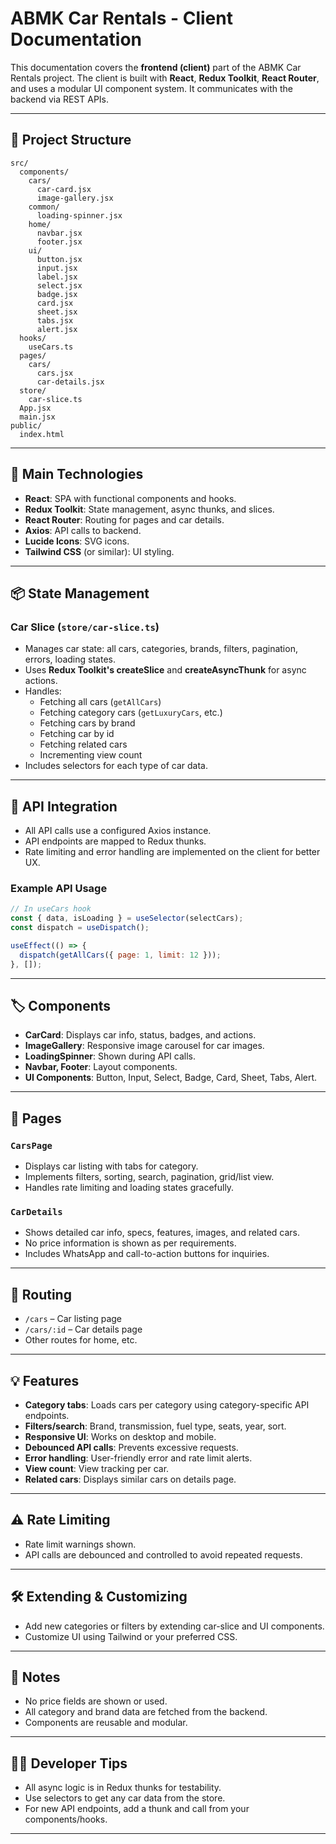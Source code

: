 # ABMK Car Rentals - Client Documentation

This documentation covers the **frontend (client)** part of the ABMK Car Rentals project. The client is built with **React**, **Redux Toolkit**, **React Router**, and uses a modular UI component system. It communicates with the backend via REST APIs.

---

## 📁 Project Structure

```
src/
  components/
    cars/
      car-card.jsx
      image-gallery.jsx
    common/
      loading-spinner.jsx
    home/
      navbar.jsx
      footer.jsx
    ui/
      button.jsx
      input.jsx
      label.jsx
      select.jsx
      badge.jsx
      card.jsx
      sheet.jsx
      tabs.jsx
      alert.jsx
  hooks/
    useCars.ts
  pages/
    cars/
      cars.jsx
      car-details.jsx
  store/
    car-slice.ts
  App.jsx
  main.jsx
public/
  index.html
```

---

## 🚀 Main Technologies

- **React**: SPA with functional components and hooks.
- **Redux Toolkit**: State management, async thunks, and slices.
- **React Router**: Routing for pages and car details.
- **Axios**: API calls to backend.
- **Lucide Icons**: SVG icons.
- **Tailwind CSS** (or similar): UI styling.

---

## 📦 State Management

### Car Slice (`store/car-slice.ts`)

- Manages car state: all cars, categories, brands, filters, pagination, errors, loading states.
- Uses **Redux Toolkit's createSlice** and **createAsyncThunk** for async actions.
- Handles:
  - Fetching all cars (`getAllCars`)
  - Fetching category cars (`getLuxuryCars`, etc.)
  - Fetching cars by brand
  - Fetching car by id
  - Fetching related cars
  - Incrementing view count
- Includes selectors for each type of car data.

---

## 🔄 API Integration

- All API calls use a configured Axios instance.
- API endpoints are mapped to Redux thunks.
- Rate limiting and error handling are implemented on the client for better UX.

### Example API Usage

```js
// In useCars hook
const { data, isLoading } = useSelector(selectCars);
const dispatch = useDispatch();

useEffect(() => {
  dispatch(getAllCars({ page: 1, limit: 12 }));
}, []);
```

---

## 🏷️ Components

- **CarCard**: Displays car info, status, badges, and actions.
- **ImageGallery**: Responsive image carousel for car images.
- **LoadingSpinner**: Shown during API calls.
- **Navbar, Footer**: Layout components.
- **UI Components**: Button, Input, Select, Badge, Card, Sheet, Tabs, Alert.

---

## 📄 Pages

### `CarsPage`

- Displays car listing with tabs for category.
- Implements filters, sorting, search, pagination, grid/list view.
- Handles rate limiting and loading states gracefully.

### `CarDetails`

- Shows detailed car info, specs, features, images, and related cars.
- No price information is shown as per requirements.
- Includes WhatsApp and call-to-action buttons for inquiries.

---

## 🧭 Routing

- `/cars` – Car listing page
- `/cars/:id` – Car details page
- Other routes for home, etc.

---

## 💡 Features

- **Category tabs**: Loads cars per category using category-specific API endpoints.
- **Filters/search**: Brand, transmission, fuel type, seats, year, sort.
- **Responsive UI**: Works on desktop and mobile.
- **Debounced API calls**: Prevents excessive requests.
- **Error handling**: User-friendly error and rate limit alerts.
- **View count**: View tracking per car.
- **Related cars**: Displays similar cars on details page.

---

## ⚠️ Rate Limiting

- Rate limit warnings shown.
- API calls are debounced and controlled to avoid repeated requests.

---

## 🛠️ Extending & Customizing

- Add new categories or filters by extending car-slice and UI components.
- Customize UI using Tailwind or your preferred CSS.

---

## 📝 Notes

- No price fields are shown or used.
- All category and brand data are fetched from the backend.
- Components are reusable and modular.

---

## 🧑‍💻 Developer Tips

- All async logic is in Redux thunks for testability.
- Use selectors to get any car data from the store.
- For new API endpoints, add a thunk and call from your components/hooks.

---
